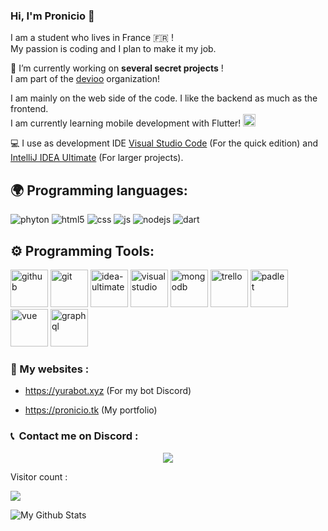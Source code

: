 

### Hi, I'm Pronicio 👋

I am a student who lives in France 🇫🇷 !  
My passion is coding and I plan to make it my job.<br>

🔭 I’m currently working on **several secret projects** !  
I am part of the [devioo](https://devioo.com/) organization!

I am mainly on the web side of the code. I like the backend as much as the frontend.   
I am currently learning mobile development with Flutter! <img alt="flutter" width="20px" src="https://iconape.com/wp-content/png_logo_vector/flutter.png" />


💻 I use as development IDE [Visual Studio Code](https://code.visualstudio.com/) (For the quick edition) and [IntelliJ IDEA Ultimate](https://www.jetbrains.com/idea/) (For larger projects).

## 🌍 Programming languages:

<p>
  
<img alt="phyton" src="https://img.shields.io/badge/-Python-3776AB?style=flat-square&logo=python&logoColor=white" />

<img alt="html5" src="https://img.shields.io/badge/-HTML5-E34F26?style=flat-square&logo=html5&logoColor=white" />

<img alt="css" src="https://img.shields.io/badge/-CSS-00A6FF?style=flat-square&logo=css3&logoColor=white" />

<img alt="js" src="https://img.shields.io/badge/-Javascript-FFEE00?style=flat-square&logo=javascript&logoColor=black" />

<img alt="nodejs" src="https://img.shields.io/badge/-NodeJS-43853D?style=flat-square&logo=Node.js&logoColor=white" />

<img alt="dart" src="https://img.shields.io/badge/-DART-0079b3?style=flat-square&logo=dart&logoColor=white" />

</p>


## ⚙️ Programming Tools:

<p>
<a href="https://github.com" target="_blank"><img alt="github" width="60px" src="https://raw.githubusercontent.com/coderjojo/coderjojo/master/img/github.svg"/></a>
<a href="https://git-scm.com/" target="_blank"><img alt="git" width="60px" src="https://upload.wikimedia.org/wikipedia/commons/thumb/3/3f/Git_icon.svg/97px-Git_icon.svg.png"/ ></a>
<a href="https://www.jetbrains.com/fr-fr/idea/" target="_blank"><img alt="idea-ultimate" width="60px" src="https://upload.wikimedia.org/wikipedia/commons/thumb/9/9c/IntelliJ_IDEA_Icon.svg/2048px-IntelliJ_IDEA_Icon.svg.png"/></a>
<a href="https://code.visualstudio.com" target="_blank"><img alt="visualstudio" width="60px" src="https://upload.wikimedia.org/wikipedia/commons/9/9a/Visual_Studio_Code_1.35_icon.svg"/></a>
<a href="https://www.mongodb.com" target="_blank"><img alt="mongodb" width="60px" src="https://coollogo.net/wp-content/uploads/2021/03/MongoDB-Icon-logo.svg"/></a>
<a href="https://trello.com" target="_blank"><img alt="trello" width="60px" src="https://uploads-ssl.webflow.com/5ebd54898c31000820363e17/5f282977eb5bb481b3fd4385_trello.png"/></a>
<a href="https://padlet.com" target="_blank"><img alt="padlet" width="60px" src="https://teacheverywhere.org/wp-content/uploads/2020/06/ef1210d4305560b0eb3acf6500d5099c.png"/></a>
<a href="https://vuejs.org" target="_blank"><img alt="vue" width="60px" src="https://upload.wikimedia.org/wikipedia/commons/9/95/Vue.js_Logo_2.svg"/></a>
<a href="https://graphql.org" target="_blank"><img alt="graphql" width="60px" src="https://upload.wikimedia.org/wikipedia/commons/1/17/GraphQL_Logo.svg"/></a>

</p>


### 🚩 My websites :

- https://yurabot.xyz (For my bot Discord)

- https://pronicio.tk (My portfolio)
  
  
### <p>📞 &nbsp;Contact me on Discord :</p>
<p align="center">
  <img src="https://discord.c99.nl/widget/theme-4/477582590329749504.png">
</p>
  
<p align="left">

Visitor count :<br>

<img src="https://profile-counter.glitch.me/Pronicio/count.svg" />

</p>

<img align="left" alt="My Github Stats" src="https://github-readme-stats.vercel.app/api/wakatime?username=Pronicio" />
